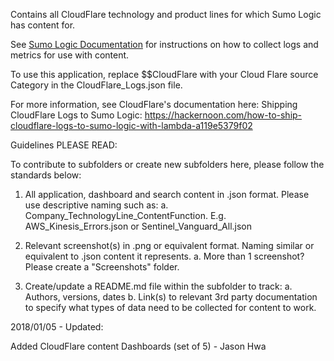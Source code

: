 Contains all CloudFlare technology and product lines for which Sumo Logic has content for.

See [Sumo Logic Documentation](https://help.sumologic.com/) for instructions on how to collect logs and metrics for use with content.

To use this application, replace $$CloudFlare with your Cloud Flare source Category in the CloudFlare_Logs.json file.

For more information, see CloudFlare's documentation here:
Shipping CloudFlare Logs to Sumo Logic: https://hackernoon.com/how-to-ship-cloudflare-logs-to-sumo-logic-with-lambda-a119e5379f02

Guidelines PLEASE READ:

To contribute to subfolders or create new subfolders here, please follow the standards below:

1. All application, dashboard and search content in .json format. Please use descriptive naming such as:
   a. Company_TechnologyLine_ContentFunction. E.g. AWS_Kinesis_Errors.json or Sentinel_Vanguard_All.json

2. Relevant screenshot(s) in .png or equivalent format. Naming similar or equivalent to .json content it represents.
   a. More than 1 screenshot? Please create a "Screenshots" folder.

3. Create/update a README.md file within the subfolder to track:
   a. Authors, versions, dates
   b. Link(s) to relevant 3rd party documentation to specify what types of data need to be collected for content to work.

2018/01/05 - Updated:

  Added CloudFlare content Dashboards (set of 5) - Jason Hwa
